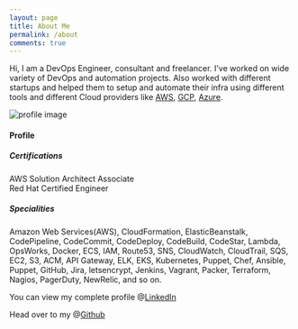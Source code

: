 ```yaml
---
layout: page
title: About Me
permalink: /about
comments: true
---
```


<div class="row justify-content-between">
<div class="col-md-8 pr-5">

<p> Hi, I am a DevOps Engineer, consultant and freelancer. I've worked on wide variety of DevOps and automation projects. Also worked with different startups and helped them to setup and automate their infra using different tools and different Cloud providers like <a href="https://aws.amazon.com/"> AWS</a>, <a href="https://cloud.google.com/">GCP</a>, <a href="https://azure.microsoft.com/en-au/">Azure</a>.</p>

<p class="mb-5"><img class="shadow-lg" src="{{site.baseurl}}/assets/images/profile.jpg" alt="profile image" /></p>
<h4>Profile</h4>

<h5>Certifications</h5>
<p>AWS Solution Architect Associate <br />
Red Hat Certified Engineer</p>

<h5>Specialities</h5>
<p>
Amazon Web Services(AWS), CloudFormation, ElasticBeanstalk, CodePipeline, CodeCommit, CodeDeploy, CodeBuild, CodeStar, Lambda, OpsWorks, Docker, ECS, IAM, Route53, SNS, CloudWatch, CloudTrail, SQS, EC2, S3, ACM, API Gateway, ELK, EKS, Kubernetes, Puppet, Chef, Ansible, Puppet, GitHub, Jira, letsencrypt, Jenkins, Vagrant, Packer, Terraform, Nagios, PagerDuty, NewRelic, and so on.
</p>

<p>You can view my complete profile @<a href="https://linkedin.com/in/linuxtrove/" target="_blank" >LinkedIn </a></p>

<p>Head over to my @<a href="https://github.com/rameshmimit">Github</a></p>

</div>

<div class="col-md-4">

<!-- <div class="sticky-top sticky-top-80"> -->
<!-- <h5>Buy me a coffee</h5> -->

<!-- <p>Thank you for your support! Your donation helps me to maintain and improve <a target="_blank" href="https://linuxtrove.com">LinuxTrove <i class="fab fa-github"></i></a>.</p> -->

<!-- <a target="_blank" href="https://www.wowthemes.net/donate/" class="btn btn-danger">Buy me a coffee</a> <a target="_blank" href="https://bootstrapstarter.com/bootstrap-templates/template-mediumish-bootstrap-jekyll/" class="btn btn-warning">Documentation</a> -->

<!-- </div> -->
</div>
</div>

